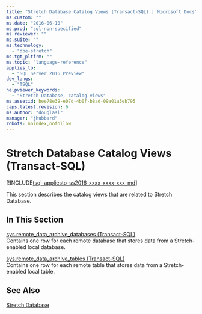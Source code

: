 ```yaml
---
title: "Stretch Database Catalog Views (Transact-SQL) | Microsoft Docs"
ms.custom: ""
ms.date: "2016-06-10"
ms.prod: "sql-non-specified"
ms.reviewer: ""
ms.suite: ""
ms.technology: 
  - "dbe-stretch"
ms.tgt_pltfrm: ""
ms.topic: "language-reference"
applies_to: 
  - "SQL Server 2016 Preview"
dev_langs: 
  - "TSQL"
helpviewer_keywords: 
  - "Stretch Database, catalog views"
ms.assetid: bee78e39-e07d-4b0f-b8ad-09a01a5eb795
caps.latest.revision: 6
ms.author: "douglasl"
manager: "jhubbard"
robots: noindex,nofollow
---
```

# Stretch Database Catalog Views (Transact-SQL)
[!INCLUDE[tsql-appliesto-ss2016-xxxx-xxxx-xxx_md](../a9notintoc/includes/tsql-appliesto-ss2016-xxxx-xxxx-xxx-md.md)]

  This section describes the catalog views that are related to Stretch Database.  
  
## In This Section  
 [sys.remote_data_archive_databases &#40;Transact-SQL&#41;](../relational-databases/reference/system-catalog-views/stretch-database-catalog-views-sys.remote-data-archive-databases.md)  
 Contains one row for each remote database that stores data from a Stretch-enabled local database.  
  
 [sys.remote_data_archive_tables &#40;Transact-SQL&#41;](../relational-databases/reference/system-catalog-views/stretch-database-catalog-views-sys.remote-data-archive-tables.md)  
 Contains one row for each remote table that stores data from a Stretch-enabled local table.  
  
## See Also  
 [Stretch Database](../sql-server/install/stretch-database.md)  
  
  
